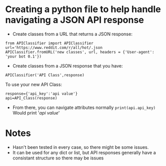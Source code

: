 # Creating a python file to help handle navigating a JSON API response

- Create classes from a URL that returns a JSON response:
```
from APIClassifier import APIClassifier
url='https://www.reddit.com/r/all/hot/.json
APIClassifier.fromURL('new classes', url, headers = {'User-agent': 'your bot 0.1'})
```

- Create classes from a JSON response that you have:
```response={'api_key':'api value'}
APIClassifier('API Class',response)
```

To use your new API Class:
```from API_Class import API_Class
response={'api_key':'api value'}
api=API_Class(response)
```

- From there, you can navigate attributes normally
```print(api.api_key)```
Would print '*api value*'

# Notes
- Hasn't been tested in every case, so there might be some issues.
- It can be used for any dict or list, but API responses generally have a consistant structure so there may be issues
